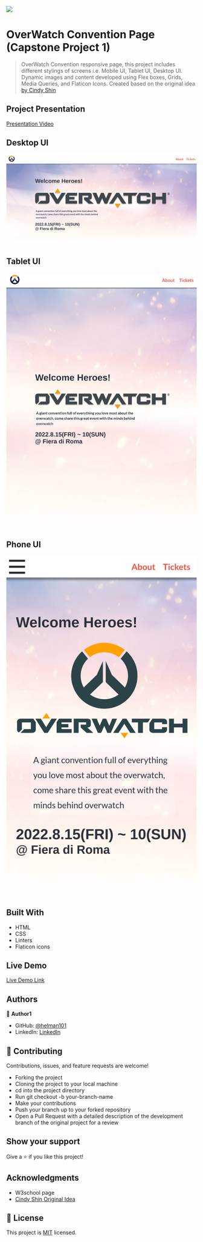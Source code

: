 ![](https://img.shields.io/badge/Microverse-blueviolet)

# OverWatch Convention Page (Capstone Project 1)

> OverWatch Convention responsive page, this project includes different stylings of screens i.e. Mobile UI, Tablet UI, Desktop UI. Dynamic images and content developed using Flex boxes, Grids, Media Queries, and Flaticon Icons. Created based on the original idea [by Cindy Shin](https://www.behance.net/adagio07)

## Project Presentation

[Presentation Video](https://www.loom.com/share/314eb31ce1c94259b947dd5ba3bd5853)

## Desktop UI

![screenshot](./assets/desktop-screenshot.png)

## Tablet UI

![screenshot](./assets/tablet-screenshot.png)

## Phone UI

![screenshot](./assets/mobile-screenshot.png)

## Built With

- HTML
- CSS
- Linters
- Flaticon icons

## Live Demo

[Live Demo Link](https://helman101.github.io/overwatch-con/index.html)

## Authors

👤 **Author1**

- GitHub: [@helman101](https://github.com/helman101)
- LinkedIn: [LinkedIn](https://www.linkedin.com/in/helman-andres-5187271b1/)

## 🤝 Contributing

Contributions, issues, and feature requests are welcome!

- Forking the project
- Cloning the project to your local machine
- cd into the project directory
- Run git checkout -b your-branch-name
- Make your contributions
- Push your branch up to your forked repository
- Open a Pull Request with a detailed description of the development branch of the original project for a review

## Show your support

Give a ⭐️ if you like this project!

## Acknowledgments

- W3school page
- [Cindy Shin Original Idea](https://www.behance.net/gallery/29845175/CC-Global-Summit-2015)

## 📝 License

This project is [MIT](lic.url) licensed.
